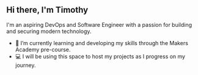 ## Hi there, I'm Timothy

I'm an aspiring DevOps and Software Engineer with a passion for building and securing modern technology.

- 🌱 I’m currently learning and developing my skills through the Makers Academy pre-course.
- 💻 I will be using this space to host my projects as I progress on my journey.
